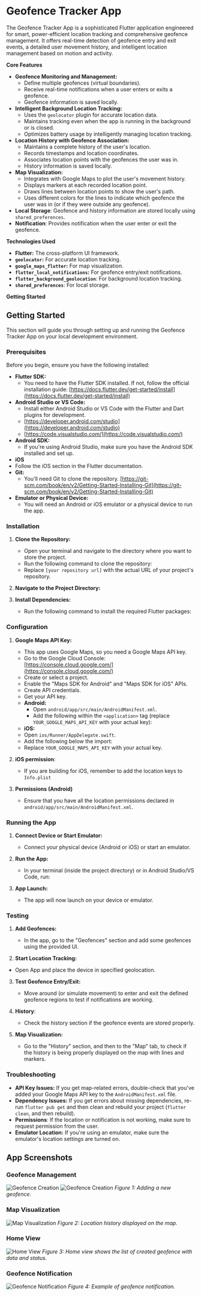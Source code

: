 # Geofence Tracker App

The Geofence Tracker App is a sophisticated Flutter application engineered for smart, power-efficient location tracking and comprehensive geofence management. It offers real-time detection of geofence entry and exit events, a detailed user movement history, and intelligent location management based on motion and activity.

**Core Features**

*   **Geofence Monitoring and Management:**
    *   Define multiple geofences (virtual boundaries).
    *   Receive real-time notifications when a user enters or exits a geofence.
    *   Geofence information is saved locally.
*   **Intelligent Background Location Tracking:**
    *   Uses the `geolocator` plugin for accurate location data.
    *   Maintains tracking even when the app is running in the background or is closed.
    *   Optimizes battery usage by intelligently managing location tracking.
*   **Location History with Geofence Association:**
    *   Maintains a complete history of the user's location.
    *   Records timestamps and location coordinates.
    *   Associates location points with the geofences the user was in.
    *   History information is saved locally.
*   **Map Visualization:**
    *   Integrates with Google Maps to plot the user's movement history.
    *   Displays markers at each recorded location point.
    *   Draws lines between location points to show the user's path.
    *   Uses different colors for the lines to indicate which geofence the user was in (or if they were outside any geofence).
* **Local Storage**: Geofence and history information are stored locally using `shared_preferences`.
* **Notification**: Provides notification when the user enter or exit the geofence.

**Technologies Used**

*   **Flutter:** The cross-platform UI framework.
*   **`geolocator`:** For accurate location tracking.
*   **`google_maps_flutter`:** For map visualization.
*   **`flutter_local_notifications`:** For geofence entry/exit notifications.
*   **`flutter_background_geolocation`**: For background location tracking.
*   **`shared_preferences`**: For local storage.

**Getting Started**

## Getting Started

This section will guide you through setting up and running the Geofence Tracker App on your local development environment.

### Prerequisites

Before you begin, ensure you have the following installed:

*   **Flutter SDK:**
    *   You need to have the Flutter SDK installed. If not, follow the official installation guide: [https://docs.flutter.dev/get-started/install](https://docs.flutter.dev/get-started/install)
*   **Android Studio or VS Code:**
    *   Install either Android Studio or VS Code with the Flutter and Dart plugins for development.
    *   [https://developer.android.com/studio](https://developer.android.com/studio)
    *   [https://code.visualstudio.com/](https://code.visualstudio.com/)
*   **Android SDK:**
    *   If you're using Android Studio, make sure you have the Android SDK installed and set up.
*   **iOS**
*   Follow the iOS section in the Flutter documentation.
*   **Git:**
    *   You'll need Git to clone the repository. [https://git-scm.com/book/en/v2/Getting-Started-Installing-Git](https://git-scm.com/book/en/v2/Getting-Started-Installing-Git)
*   **Emulator or Physical Device:**
    *   You will need an Android or iOS emulator or a physical device to run the app.

### Installation

1.  **Clone the Repository:**

    *   Open your terminal and navigate to the directory where you want to store the project.
    *   Run the following command to clone the repository:
    *   Replace `[your repository url]` with the actual URL of your project's repository.
2.  **Navigate to the Project Directory:**
3.  **Install Dependencies:**

    *   Run the following command to install the required Flutter packages:
### Configuration

1.  **Google Maps API Key:**

    *   This app uses Google Maps, so you need a Google Maps API key.
    *   Go to the Google Cloud Console: [https://console.cloud.google.com/](https://console.cloud.google.com/)
    *   Create or select a project.
    *   Enable the "Maps SDK for Android" and "Maps SDK for iOS" APIs.
    *   Create API credentials.
    *   Get your API key.
    *   **Android:**
        *   Open `android/app/src/main/AndroidManifest.xml`.
        *   Add the following within the `<application>` tag (replace `YOUR_GOOGLE_MAPS_API_KEY` with your actual key):
    * **iOS:**
    * Open `ios/Runner/AppDelegate.swift`.
    * Add the following below the import:
    *   Replace `YOUR_GOOGLE_MAPS_API_KEY` with your actual key.
2. **iOS permission**:
    * If you are building for iOS, remember to add the location keys to `Info.plist`
3.  **Permissions (Android)**
    *   Ensure that you have all the location permissions declared in `android/app/src/main/AndroidManifest.xml`.
        <manifest xmlns:android="http://schemas.android.com/apk/res/android"> <uses-permission android:name="android.permission.ACCESS_FINE_LOCATION" /> </manifest>
### Running the App

1.  **Connect Device or Start Emulator:**

    *   Connect your physical device (Android or iOS) or start an emulator.
2.  **Run the App:**

    *   In your terminal (inside the project directory) or in Android Studio/VS Code, run:
3.  **App Launch:**

    *   The app will now launch on your device or emulator.

### Testing

1.  **Add Geofences:**

    *   In the app, go to the "Geofences" section and add some geofences using the provided UI.
2.  **Start Location Tracking:**
* Open App and place the device in specified geolocation.
3.  **Test Geofence Entry/Exit:**
    *   Move around (or simulate movement) to enter and exit the defined geofence regions to test if notifications are working.

4.  **History**:
    * Check the history section if the geofence events are stored properly.
5.  **Map Visualization:**

    *   Go to the "History" section, and then to the "Map" tab, to check if the history is being properly displayed on the map with lines and markers.

### Troubleshooting

*   **API Key Issues:** If you get map-related errors, double-check that you've added your Google Maps API key to the `AndroidManifest.xml` file.
*   **Dependency Issues:** If you get errors about missing dependencies, re-run `flutter pub get` and then clean and rebuild your project (`flutter clean`, and then rebuild).
* **Permissions**: If the location or notification is not working, make sure to request permission from the user.
*   **Emulator Location:** If you're using an emulator, make sure the emulator's location settings are turned on.

## App Screenshots

### Geofence Management

![Geofence Creation](assets/images/geofence_creation.png)
![Geofence Creation](assets/images/geofence_creation_alert.png)
_Figure 1: Adding a new geofence._

### Map Visualization

![Map Visualization](assets/images/location_tracking.png)
_Figure 2: Location history displayed on the map._

### Home View
![Home View](assets/images/history_view.png)
_Figure 3: Home view shows the list of created geofence with data and status._

### Geofence Notification
![Geofence Notification](assets/images/geofence_notification.png)
_Figure 4: Example of geofence notification._
